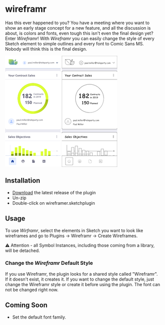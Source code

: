 # wireframr

Has this ever happened to you? You have a meeting where you want to show an early stage concept for a new feature, and all the discussion is about, is colors and fonts, even tough this isn't even the final design yet?
Enter *Wireframr*! With *Wireframr* you can easily change the style of every Sketch element to simple outlines and every font to Comic Sans MS. Nobody will think this is the final design.


![Wireframe](assets/example_wireframes.png?raw=true "Wireframe")    ![Screendesign](assets/example_screendesign.png?raw=true "Screendesign")

## Installation

- [Download](../../releases/latest/download/wireframer.sketchplugin.zip) the latest release of the plugin
- Un-zip
- Double-click on wireframer.sketchplugin

## Usage

To use *Wirframr*, select the elements in Sketch you want to look like wireframes and go to Plugins -> Wireframr -> Create Wireframes.

:warning: Attention - all Symbol Instances, including those coming from a library,  will be detached.

### Change the *Wireframr* Default Style

If you use Wireframr, the plugin looks for a shared style called "Wireframr". If it doesn't exist, it creates it. If you want to change the default style, just change the Wireframr style or create it before using the plugin. The font can not be changed right now. 

## Coming Soon

- Set the default font family.